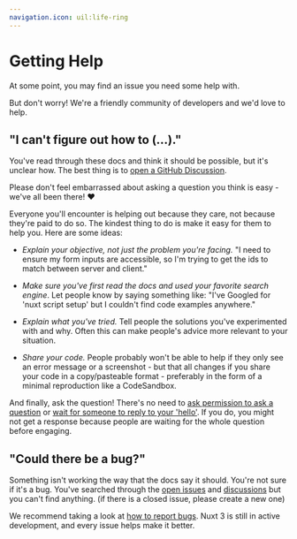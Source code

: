 ```yaml
---
navigation.icon: uil:life-ring
---
```


# Getting Help

At some point, you may find an issue you need some help with.

But don't worry! We're a friendly community of developers and we'd love to help.

## "I can't figure out how to (...)."

You've read through these docs and think it should be possible, but it's unclear how. The best thing is to [open a GitHub Discussion](https://github.com/nuxt/nuxt/discussions).

Please don't feel embarrassed about asking a question you think is easy - we've all been there! ❤️

Everyone you'll encounter is helping out because they care, not because they're paid to do so. The kindest thing to do is make it easy for them to help you. Here are some ideas:

* _Explain your objective, not just the problem you're facing._ "I need to ensure my form inputs are accessible, so I'm trying to get the ids to match between server and client."

* _Make sure you've first read the docs and used your favorite search engine_. Let people know by saying something like: "I've Googled for 'nuxt script setup' but I couldn't find code examples anywhere."

* _Explain what you've tried._ Tell people the solutions you've experimented with and why. Often this can make people's advice more relevant to your situation.

* _Share your code._ People probably won't be able to help if they only see an error message or a screenshot - but that all changes if you share your code in a copy/pasteable format - preferably in the form of a minimal reproduction like a CodeSandbox.

And finally, ask the question! There's no need to [ask permission to ask a question](https://dontasktoask.com/) or [wait for someone to reply to your 'hello'](https://www.nohello.com/). If you do, you might not get a response because people are waiting for the whole question before engaging.

## "Could there be a bug?"

Something isn't working the way that the docs say it should. You're not sure if it's a bug. You've searched through the [open issues](https://github.com/nuxt/nuxt/issues) and [discussions](https://github.com/nuxt/nuxt/discussions) but you can't find anything. (if there is a closed issue, please create a new one)

We recommend taking a look at [how to report bugs](/docs/community/reporting-bugs). Nuxt 3 is still in active development, and every issue helps make it better.
